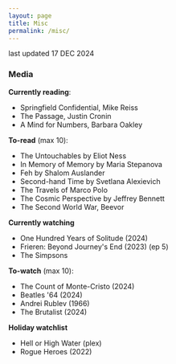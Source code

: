 ```yaml
---
layout: page
title: Misc
permalink: /misc/
---
```

last updated 17 DEC 2024

### Media
**Currently reading**:
- Springfield Confidential, Mike Reiss
- The Passage, Justin Cronin
- A Mind for Numbers, Barbara Oakley

**To-read** (max 10):
- The Untouchables by Eliot Ness
- In Memory of Memory by Maria Stepanova
- Feh by Shalom Auslander
- Second-hand Time by Svetlana Alexievich
- The Travels of Marco Polo
- The Cosmic Perspective by Jeffrey Bennett
- The Second World War, Beevor

**Currently watching**
- One Hundred Years of Solitude (2024)
- Frieren: Beyond Journey's End (2023) (ep 5)
- The Simpsons

**To-watch** (max 10):
- The Count of Monte-Cristo (2024)
- Beatles '64 (2024)
- Andrei Rublev (1966)
- The Brutalist (2024)

**Holiday watchlist**
- Hell or High Water (plex)
- Rogue Heroes (2022)